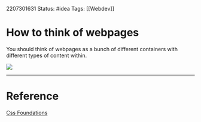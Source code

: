 2207301631
	Status: #idea 
		Tags: [[Webdev]] 

# How to think of webpages


You should think of webpages as a bunch of different containers with different types of content within.

<img src = "https://cdn.discordapp.com/attachments/862971587141173258/870940940834066442/building-structure.png" >


---
# Reference
[Css Foundations](https://www.theodinproject.com/lessons/foundations-css-foundations)

